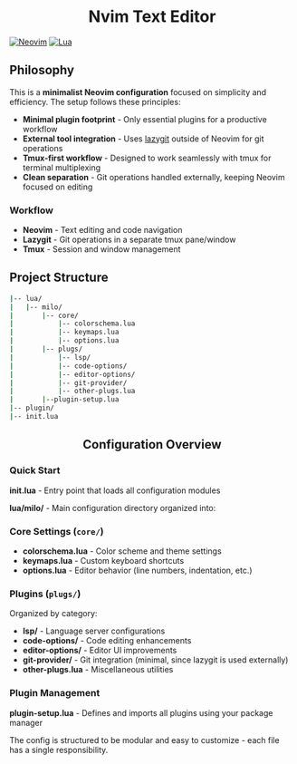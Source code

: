 <h1 align="center">Nvim Text Editor</h1>

[![Neovim](https://img.shields.io/badge/Neovim-57A143?style=for-the-badge&logo=Neovim&logoColor=white&labelColor=101010)]()
[![Lua](https://img.shields.io/badge/Lua-2C2D72?style=for-the-badge&logo=Lua&logoColor=white&labelColor=101010)]()

## Philosophy

This is a **minimalist Neovim configuration** focused on simplicity and efficiency. The setup follows these principles:

- **Minimal plugin footprint** - Only essential plugins for a productive workflow
- **External tool integration** - Uses [lazygit](https://github.com/jesseduffield/lazygit) outside of Neovim for git operations
- **Tmux-first workflow** - Designed to work seamlessly with tmux for terminal multiplexing
- **Clean separation** - Git operations handled externally, keeping Neovim focused on editing

### Workflow

- **Neovim** - Text editing and code navigation
- **Lazygit** - Git operations in a separate tmux pane/window
- **Tmux** - Session and window management

## Project Structure
``` bash
|-- lua/
|   |-- milo/ 
|       |-- core/
|           |-- colorschema.lua
|           |-- keymaps.lua
|           |-- options.lua
|       |-- plugs/
|           |-- lsp/
|           |-- code-options/
|           |-- editor-options/
|           |-- git-provider/
|           |-- other-plugs.lua
|       |--plugin-setup.lua 
|-- plugin/
|-- init.lua

```

<h2 align='center'>Configuration Overview</h2>

### Quick Start

**init.lua** - Entry point that loads all configuration modules

**lua/milo/** - Main configuration directory organized into:

### Core Settings (`core/`)

- **colorschema.lua** - Color scheme and theme settings
- **keymaps.lua** - Custom keyboard shortcuts
- **options.lua** - Editor behavior (line numbers, indentation, etc.)

### Plugins (`plugs/`)

Organized by category:
- **lsp/** - Language server configurations
- **code-options/** - Code editing enhancements
- **editor-options/** - Editor UI improvements
- **git-provider/** - Git integration (minimal, since lazygit is used externally)
- **other-plugs.lua** - Miscellaneous utilities

### Plugin Management

**plugin-setup.lua** - Defines and imports all plugins using your package manager

The config is structured to be modular and easy to customize - each file has a single responsibility.


